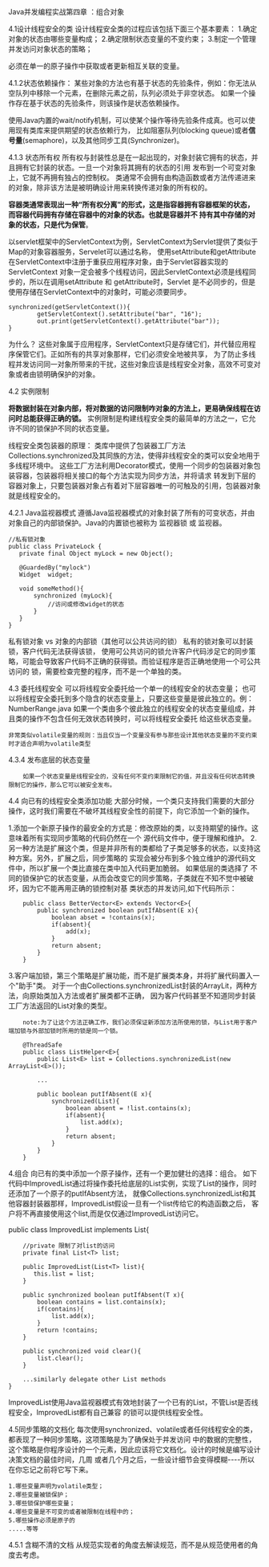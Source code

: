 Java并发编程实战第四章 ：组合对象

4.1设计线程安全的类
    设计线程安全类的过程应该包括下面三个基本要素：
    1.确定对象的状态由哪些变量构成；
    2.确定限制状态变量的不变约束；
    3.制定一个管理并发访问对象状态的策略；

   必须在单一的原子操作中获取或者更新相互关联的变量。


   4.1.2状态依赖操作：
   某些对象的方法也有基于状态的先验条件，例如：你无法从空队列中移除一个元素，在删除元素之前，队列必须处于非空状态。
   如果一个操作存在基于状态的先验条件，则该操作是状态依赖操作。

   使用Java内置的wait/notify机制，可以使某个操作等待先验条件成真。也可以使用现有类库来提供期望的状态依赖行为，
   比如阻塞队列(blocking queue)或者**信号量**(semaphore)，以及其他同步工具(Synchronizer)。

   4.1.3 状态所有权
     所有权与封装性总是在一起出现的，对象封装它拥有的状态，并且拥有它封装的状态。一旦一个对象将其拥有的状态的引用
     发布到一个可变对象上，它就不再拥有独占的控制权。
     类通常不会拥有由构造函数或者方法传递进来的对象，除非该方法是被明确设计用来转换传递对象的所有权的。


   **容器类通常表现出一种“所有权分离”的形式，这是指容器拥有容器框架的状态，而容器代码拥有存储在容器中的对象的状态。也就是容器并不
   持有其中存储的对象的状态，只是代为保管**。

   以servlet框架中的ServletContext为例，ServletContext为Servlet提供了类似于Map的对象容器服务，Servelet可以通过名称，
   使用setAttribute和getAttribute在ServletContext中注册于重获应用程序对象，由于Servlet容器实现的ServletContext
   对象一定会被多个线程访问，因此ServletContext必须是线程同步的，所以在调用setAttribute 和 getAttribute时，Servlet
   是不必同步的，但是使用存储在ServletContext中的对象时，可能必须要同步。

    synchronized(getServletContext()){
            getServletContext().setAttribute("bar", "16");
            out.print(getServletContext().getAttribute("bar"));
    }

  为什么？
    这些对象属于应用程序，ServletContext只是存储它们，并代替应用程序保管它们。正如所有的共享对象那样，它们必须安全地被共享，
    为了防止多线程并发访问同一对象所带来的干扰，这些对象应该是线程安全对象，高效不可变对象或者由锁明确保护的对象。


4.2 实例限制

   **将数据封装在对象内部，将对数据的访问限制咋对象的方法上，更易确保线程在访问时总能获得正确的锁。**
   实例限制是构建线程安全类的最简单的方法之一，它允许不同的锁保护不同的状态变量。

   线程安全类包装器的原理：
   类库中提供了包装器工厂方法Collections.synchronized及其同族的方法，使得非线程安全的类可以安全地用于多线程环境中。
   这些工厂方法利用Decorator模式，使用一个同步的包装器对象包装容器，包装器将相关接口的每个方法实现为同步方法，并将请求
   转发到下层的容器对象上，只要包装器对象占有着对下层容器唯一的可触及的引用，包装器对象就是线程安全的。

 4.2.1 Java监视器模式
   遵循Java监视器模式的对象封装了所有的可变状态，并由对象自己的内部锁保护。Java的内置锁也被称为 监视器锁 或 监视器。

    //私有锁对象
    public class PrivateLock {
       private final Object myLock = new Object();

       @GuardedBy("mylock")
       Widget  widget;

       void someMethod(){
           synchronized (myLock){
               //访问或修改widget的状态
           }
       }
    }

   私有锁对象 vs 对象的内部锁（其他可以公共访问的锁）
   私有的锁对象可以封装锁，客户代码无法获得该锁，
   使用可公共访问的锁允许客户代码涉足它的同步策略，可能会导致客户代码不正确的获得锁。而验证程序是否正确地使用一个可公共访问的
   锁，需要检查完整的程序，而不是一个单独的类。

4.3 委托线程安全
    可以将线程安全委托给一个单一的线程安全的状态变量；
    也可以将线程安全委托到多个隐含的状态变量上，只要这些变量是彼此独立的。例：NumberRange.java
        如果一个类由多个彼此独立的线程安全的状态变量组成，并且类的操作不包含任何无效状态转换时，可以将线程安全委托
        给这些状态变量。

    非常类似volatile变量的规则：当且仅当一个变量没有参与那些设计其他状态变量的不变约束时才适合声明为volatile类型

   4.3.4 发布底层的状态变量

        如果一个状态变量是线程安全的，没有任何不变约束限制它的值，并且没有任何状态转换限制它的操作，那么它可以被安全发布。

4.4 向已有的线程安全类添加功能
        大部分时候，一个类只支持我们需要的大部分操作，这时我们需要在不破坏其线程安全性的前提下，向它添加一个新的操作。

   1.添加一个新原子操作的最安全的方式是：修改原始的类，以支持期望的操作。这意味着所有实现同步策略的代码仍然在一个
            源代码文件中，便于理解和维护。
   2.另一种方法是扩展这个类，但是并非所有的类都给了子类足够多的状态，以支持这种方案。另外，扩展之后，同步策略的
        实现会被分布到多个独立维护的源代码文件中，所以扩展一个类比直接在类中加入代码更加脆弱。 如果低层的类选择了
        不同的锁保护它的状态变量，从而会改变它的同步策略，子类就在不知不觉中被破坏，因为它不能再用正确的锁控制对基
        类状态的并发访问,如下代码所示：


        public class BetterVector<E> extends Vector<E>{
            public synchronized boolean putIfAbsent(E x){
                boolean abset = !contains(x);
                if(absent){
                    add(x);
                }
                return absent;
            }
        }


  3.客户端加锁，第三个策略是扩展功能，而不是扩展类本身，并将扩展代码置入一个"助手"类。
        对于一个由Collections.synchronizedList封装的ArrayLit，两种方法，向原始类加入方法或者扩展类都不正确，
        因为客户代码甚至不知道同步封装工厂方法返回的List对象的类型。

        note:为了让这个方法正确工作，我们必须保证新添加方法所使用的锁，与List用于客户端加锁与外部加锁时所用的锁是同一个锁。

        @ThreadSafe
        public class ListHelper<E>{
            public List<E> list = Collections.synchronizedList(new ArrayList<E>());

            ...

            public boolean putIfAbsent(E x){
                synchronized(List){
                    boolean absent = !list.contains(x);
                    if(absent){
                        list.add(x);
                    }
                    return absent;
                }
            }
        }

  4.组合
   向已有的类中添加一个原子操作，还有一个更加健壮的选择：组合。
   如下代码中ImprovedList通过将操作委托给底层的List实例，实现了List的操作，同时还添加了一个原子的putIfAbsent方法，
   就像Collections.synchronizedList和其他容器封装器那样，ImprovedList假设一旦有一个list传给它的构造函数之后，
   客户将不再直接使用这个list,而是仅仅通过ImprovedList访问它。

   public class ImprovedList<T> implements List<T>{

        //private 限制了对list的访问
        private final List<T> list;

        public ImprovedList(List<T> list){
           this.list = list;
        }

        public synchronized boolean putIfAbsent(T x){
            boolean contains = list.contains(x);
            if(contains){
                list.add(x);
            }
            return !contains;
        }

        public synchronized void clear(){
            list.clear();
        }

        ...similarly delegate other List methods
    }

   ImprovedList使用Java监视器模式有效地封装了一个已有的List，不管List是否线程安全，ImprovedList都有自己兼容
   的锁可以提供线程安全性。


4.5同步策略的文档化
       每次使用synchronized、volatile或者任何线程安全的类，都表现了一种同步策略，这项策略是为了确保处于并发访问
   中的数据的完整性，这个策略是你程序设计的一个元素，因此应该将它文档化。设计的时候是编写设计决策文档的最佳时间，几周
   或者几个月之后，一些设计细节会变得模糊----所以在你忘记之前将它写下来。

    1.哪些变量声明为volatile类型；
    2.哪些变量被锁保护；
    3.哪些锁保护哪些变量；
    4.哪些变量是不可变的或者被限制在线程中的；
    5.哪些操作必须是原子的
    .....等等


  4.5.1 含糊不清的文档
        从规范实现者的角度去解读规范，而不是从规范使用者的角度去考虑。

















